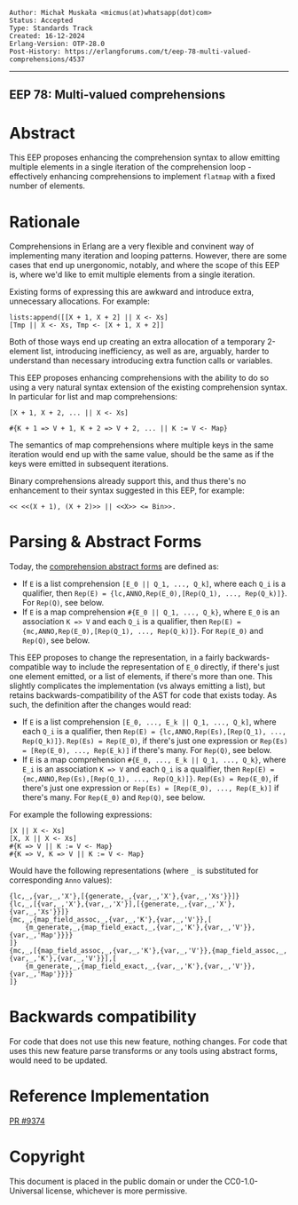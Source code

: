     Author: Michał Muskała <micmus(at)whatsapp(dot)com>
    Status: Accepted
    Type: Standards Track
    Created: 16-12-2024
    Erlang-Version: OTP-28.0
    Post-History: https://erlangforums.com/t/eep-78-multi-valued-comprehensions/4537
****
EEP 78: Multi-valued comprehensions
----

Abstract
========

This EEP proposes enhancing the comprehension syntax to allow emitting multiple
elements in a single iteration of the comprehension loop - effectively enhancing
comprehensions to implement `flatmap` with a fixed number of elements.

Rationale
=========

Comprehensions in Erlang are a very flexible and convinent way of implementing many
iteration and looping patterns. However, there are some cases that end up unergonomic,
notably, and where the scope of this EEP is, where we'd like to emit multiple elements
from a single iteration.

Existing forms of expressing this are awkward and introduce extra, unnecessary allocations.
For example:

    lists:append([[X + 1, X + 2] || X <- Xs]
    [Tmp || X <- Xs, Tmp <- [X + 1, X + 2]]

Both of those ways end up creating an extra allocation of a temporary 2-element list, introducing
inefficiency, as well as are, arguably, harder to understand than necessary introducing extra function
calls or variables.

This EEP proposes enhancing comprehensions with the ability to do so using a very natural
syntax extension of the existing comprehension syntax. In particular for list and map
comprehensions:

    [X + 1, X + 2, ... || X <- Xs]

    #{K + 1 => V + 1, K + 2 => V + 2, ... || K := V <- Map}

The semantics of map comprehensions where multiple keys in the same iteration would end up
with the same value, should be the same as if the keys were emitted in subsequent iterations.

Binary comprehensions already support this, and thus there's no enhancement to their syntax
suggested in this EEP, for example:

    << <<(X + 1), (X + 2)>> || <<X>> <= Bin>>.

Parsing & Abstract Forms
==============

Today, the [comprehension abstract forms](https://www.erlang.org/doc/apps/erts/absform.html#expressions) are defined as:

- If `E` is a list comprehension `[E_0 || Q_1, ..., Q_k]`, where each `Q_i` is a
  qualifier, then `Rep(E) = {lc,ANNO,Rep(E_0),[Rep(Q_1), ..., Rep(Q_k)]}`. For
  `Rep(Q)`, see below.
- If `E` is a map comprehension `#{E_0 || Q_1, ..., Q_k}`, where `E_0` is an
  association `K => V` and each `Q_i` is a qualifier, then `Rep(E) =
  {mc,ANNO,Rep(E_0),[Rep(Q_1), ..., Rep(Q_k)]}`. For `Rep(E_0)` and `Rep(Q)`, see
  below.

This EEP proposes to change the representation, in a fairly backwards-compatible way
to include the representation of `E_0` directly, if there's just one element emitted,
or a list of elements, if there's more than one. This slightly complicates the implementation
(vs always emitting a list), but retains backwards-compatibility of the AST for code that
exists today. As such, the definition after the changes would read:

- If `E` is a list comprehension `[E_0, ..., E_k || Q_1, ..., Q_k]`, where each `Q_i` is a
  qualifier, then `Rep(E) = {lc,ANNO,Rep(Es),[Rep(Q_1), ..., Rep(Q_k)]}`. `Rep(Es) = Rep(E_0)`,
  if there's just one expression or `Rep(Es) = [Rep(E_0), ..., Rep(E_k)]` if there's many. For
  `Rep(Q)`, see below.
- If `E` is a map comprehension `#{E_0, ..., E_k || Q_1, ..., Q_k}`, where `E_i` is an
  association `K => V` and each `Q_i` is a qualifier, then `Rep(E) =
  {mc,ANNO,Rep(Es),[Rep(Q_1), ..., Rep(Q_k)]}`. `Rep(Es) = Rep(E_0)`,
  if there's just one expression or `Rep(Es) = [Rep(E_0), ..., Rep(E_k)]` if there's many.
  For `Rep(E_0)` and `Rep(Q)`, see below.

For example the following expressions:

    [X || X <- Xs]
    [X, X || X <- Xs]
    #{K => V || K := V <- Map}
    #{K => V, K => V || K := V <- Map}

Would have the following representations (where `_` is substituted for corresponding `Anno` values):

    {lc,_,{var,_,'X'},[{generate,_,{var,_,'X'},{var,_,'Xs'}}]}
    {lc,_,[{var,_,'X'},{var,_,'X'}],[{generate,_,{var,_,'X'},{var,_,'Xs'}}]}
    {mc,_,{map_field_assoc,_,{var,_,'K'},{var,_,'V'}},[
        {m_generate,_,{map_field_exact,_,{var,_,'K'},{var,_,'V'}},{var,_,'Map'}}}}
    ]}
    {mc,_,[{map_field_assoc,_,{var,_,'K'},{var,_,'V'}},{map_field_assoc,_,{var,_,'K'},{var,_,'V'}}],[
        {m_generate,_,{map_field_exact,_,{var,_,'K'},{var,_,'V'}},{var,_,'Map'}}}}
    ]}

Backwards compatibility
========================

For code that does not use this new feature, nothing changes. For code that uses this new feature
parse transforms or any tools using abstract forms, would need to be updated.

Reference Implementation
========================

[PR #9374](https://github.com/erlang/otp/pull/9374)

Copyright
=========

This document is placed in the public domain or under the CC0-1.0-Universal
license, whichever is more permissive.
